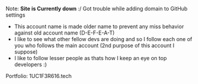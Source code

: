 Note: **Site is Currently down** :/ Got trouble while adding domain to GitHub settings

- This account name is made older name to prevent any miss behavior against old account name (D-E-F-E-A-T)
- I like to see what other fellow devs are doing and so I follow each one of you who follows the main account (2nd purpose of this account I suppose)
- I like to follow lesser people as thats how I keep an eye on top developers :)

Portfolio: 1UC1F3R616.tech

